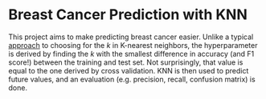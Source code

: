 # Breast Cancer Prediction with KNN

This project aims to make predicting breast cancer easier. Unlike a typical [approach](https://pmc.ncbi.nlm.nih.gov/articles/PMC4916348/) to choosing for the $k$ in K-nearest neighbors, the hyperparameter is derived by finding the $k$ with the smallest difference in accuracy (and F1 score!) between the training and test set. Not surprisingly, that value is equal to the one derived by cross validation. KNN is then used to predict future values, and an evaluation (e.g. precision, recall, confusion matrix) is done. 
